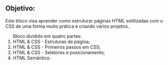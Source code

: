 ## Objetivo:

<p> Este bloco visa aprender como estruturar páginas HTML estilizadas com o CSS de uma forma muito prática e criando vários projetos..</p>

<ol>Bloco dividido em quatro partes:
  <li>HTML & CSS - Estruturas de página;</li>
  <li>HTML & CSS - Primeiros passos em CSS;</li>
  <li>HTML & CSS - Seletores e posicionamento;</li>
  <li>HTML Semântico.</li>
</ol>

